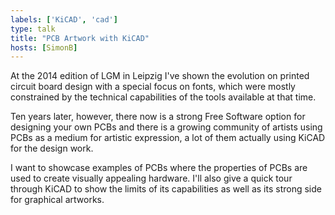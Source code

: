 ```yaml
---
labels: ['KiCAD', 'cad']
type: talk
title: "PCB Artwork with KiCAD"
hosts: [SimonB]
---
```


At the 2014 edition of LGM in Leipzig I've shown the evolution on
printed circuit board design with a special focus on fonts, which were
mostly constrained by the technical capabilities of the tools available
at that time.

Ten years later, however, there now is a strong Free Software
option for designing your own PCBs and there is a growing community
of artists using PCBs as a medium for artistic expression, a lot of
them actually using KiCAD for the design work.

I want to showcase examples of PCBs where the properties of PCBs are
used to create visually appealing hardware. I'll also give a quick tour
through KiCAD to show the limits of its capabilities as well as its
strong side for graphical artworks.

